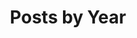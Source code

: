 ---
title: "Posts by Year"
permalink: /year-archive/
layout: posts
author_profile: true
header:
  overlay_image: /assets/images/background_nyc_big.png
---